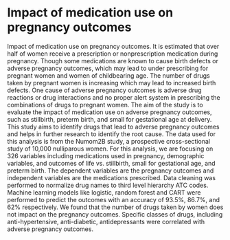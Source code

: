 # Impact of medication use on pregnancy outcomes
Impact of medication use on pregnancy outcomes.
It is estimated that over half of women receive a prescription or nonprescription medication
during pregnancy. Though some medications are known to cause birth defects or adverse
pregnancy outcomes, which may lead to under prescribing for pregnant women and women of
childbearing age. The number of drugs taken by pregnant women is increasing which may lead
to increased birth defects. One cause of adverse pregnancy outcomes is adverse drug reactions or
drug interactions and no proper alert system in prescribing the combinations of drugs to pregnant
women. The aim of the study is to evaluate the impact of medication use on adverse pregnancy
outcomes, such as stillbirth, preterm birth, and small for gestational age at delivery. This study
aims to identify drugs that lead to adverse pregnancy outcomes and helps in further research to
identify the root cause. The data used for this analysis is from the Numom2B study, a
prospective cross-sectional study of 10,000 nulliparous women. For this analysis, we are
focusing on 326 variables including medications used in pregnancy, demographic variables, and
outcomes of life vs. stillbirth, small for gestational age, and preterm birth. The dependent
variables are the pregnancy outcomes and independent variables are the medications prescribed.
Data cleaning was performed to normalize drug names to third level hierarchy ATC codes.
Machine learning models like logistic, random forest and CART were performed to predict the
outcomes with an accuracy of 93.5%, 86.7%, and 62% respectively. We found that the number
of drugs taken by women does not impact on the pregnancy outcomes. Specific classes of drugs,
including anti-hypertensive, anti-diabetic, antidepressants were correlated with adverse
pregnancy outcomes.

